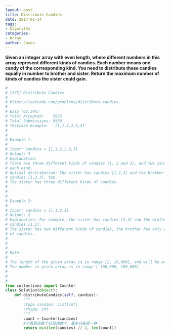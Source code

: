 ```yaml
---
layout: post
title: Distribute Candies
date: 2017-05-14
tags:
- Algorithm
categories:
- Array
author: Jason
---
```

**Given an integer array with even length, where different numbers in this array represent different kinds of candies. Each number means one candy of the corresponding kind. You need to distribute these candies equally in number to brother and sister. Return the maximum number of kinds of candies the sister could gain.**

```python
#
# [575] Distribute Candies
#
# https://leetcode.com/problems/distribute-candies
#
# Easy (62.34%)
# Total Accepted:    5953
# Total Submissions: 9550
# Testcase Example:  '[1,1,2,2,3,3]'
#
# 
# Example 1:
# 
# Input: candies = [1,1,2,2,3,3]
# Output: 3
# Explanation:
# There are three different kinds of candies (1, 2 and 3), and two candies for
# each kind.
# Optimal distribution: The sister has candies [1,2,3] and the brother has
# candies [1,2,3], too. 
# The sister has three different kinds of candies. 
# 
# 
# 
# Example 2:
# 
# Input: candies = [1,1,2,3]
# Output: 2
# Explanation: For example, the sister has candies [2,3] and the brother has
# candies [1,1]. 
# The sister has two different kinds of candies, the brother has only one kind
# of candies. 
# 
# 
# 
# Note:
# 
# The length of the given array is in range [2, 10,000], and will be even.
# The number in given array is in range [-100,000, 100,000].
# 
# 
#
from collections import Counter
class Solution(object):
    def distributeCandies(self, candies):
        """
        :type candies: List[int]
        :rtype: int
        """
        count = Counter(candies)
        #不管是奇数个还是偶数个，最多只能算一种
        return min(len(candies) // 2, len(count))
```
